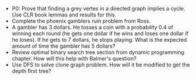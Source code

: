 - P0: Prove that finding a grey vertex in a directed graph implies a cycle. Use CLR book lemmas and results for this.
- Complete the phoenix gamblers ruin problem from Ross.
- A gambler has $3$ dollars. He tosses a coin with a probability $0.4$ of winning each round (he gets one dollar if he wins and loses one dollar if he loses). If he gets to 7 dollars, he stops playing. What is the expected amount of time the gambler has $5$ dollars?
- Review optimal binary search tree section from dynamic programming chapter. How will this help with Balmer's question?
- Use DFS to solve clone graph problem. How will it be modified to get the depth first tree?